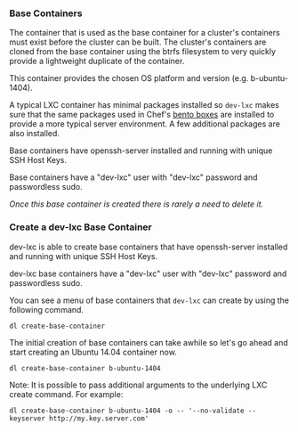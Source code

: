### Base Containers

The container that is used as the base container for a cluster's containers must exist before
the cluster can be built. The cluster's containers are cloned from the base container using
the btrfs filesystem to very quickly provide a lightweight duplicate of the container.

This container provides the chosen OS platform and version (e.g. b-ubuntu-1404).

A typical LXC container has minimal packages installed so `dev-lxc` makes sure that the
same packages used in Chef's [bento boxes](https://github.com/opscode/bento) are
installed to provide a more typical server environment.
A few additional packages are also installed.

Base containers have openssh-server installed and running with unique SSH Host Keys.

Base containers have a "dev-lxc" user with "dev-lxc" password and passwordless sudo.

*Once this base container is created there is rarely a need to delete it.*

### Create a dev-lxc Base Container

dev-lxc is able to create base containers that have openssh-server installed and running with unique SSH Host Keys.

dev-lxc base containers have a "dev-lxc" user with "dev-lxc" password and passwordless sudo.

You can see a menu of base containers that `dev-lxc` can create by using the following command.

```
dl create-base-container
```

The initial creation of base containers can take awhile so let's go ahead and start creating
an Ubuntu 14.04 container now.

```
dl create-base-container b-ubuntu-1404
```

Note: It is possible to pass additional arguments to the underlying LXC create command.
For example:

```
dl create-base-container b-ubuntu-1404 -o -- '--no-validate --keyserver http://my.key.server.com'
```
